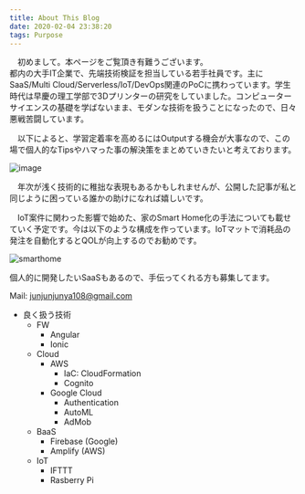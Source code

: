 ```yaml
---
title: About This Blog
date: 2020-02-04 23:38:20
tags: Purpose
---
```


　初めまして。本ページをご覧頂き有難うございます。  
都内の大手IT企業で、先端技術検証を担当している若手社員です。主にSaaS/Multi Cloud/Serverless/IoT/DevOps関連のPoCに携わっています。学生時代は早慶の理工学部で3Dプリンターの研究をしていました。コンピューターサイエンスの基礎を学ばないまま、モダンな技術を扱うことになったので、日々悪戦苦闘しています。  
  
　以下によると、学習定着率を高めるにはOutputする機会が大事なので、この場で個人的なTipsやハマった事の解決策をまとめていきたいと考えております。  

![image](https://user-images.githubusercontent.com/41946222/73755094-dd3c0f00-47a8-11ea-9ec5-e1e537559054.png)
  
  
　年次が浅く技術的に稚拙な表現もあるかもしれませんが、公開した記事が私と同じように困っている誰かの助けになれば嬉しいです。  
  
　IoT案件に関わった影響で始めた、家のSmart Home化の手法についても載せていく予定です。今は以下のような構成を作っています。IoTマットで消耗品の発注を自動化するとQOLが向上するのでお勧めです。


![smarthome](https://user-images.githubusercontent.com/41946222/75523195-e2f6de80-5a4e-11ea-94fd-862c110cd075.PNG)

個人的に開発したいSaaSもあるので、手伝ってくれる方も募集してます。  

Mail: junjunjunya108@gmail.com

- 良く扱う技術
    - FW
        - Angular
        - Ionic
    - Cloud
        - AWS
            - IaC: CloudFormation
            - Cognito
        - Google Cloud
            - Authentication
            - AutoML
            - AdMob
    - BaaS
        - Firebase (Google)
        - Amplify (AWS)
    - IoT
        - IFTTT
        - Rasberry Pi